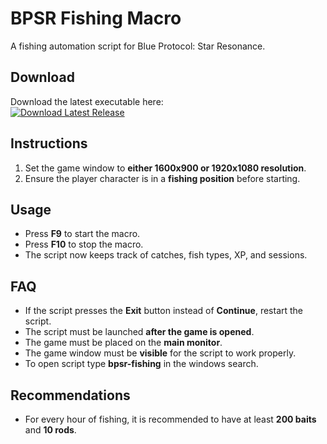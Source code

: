 # BPSR Fishing Macro

A fishing automation script for Blue Protocol: Star Resonance.

## Download

Download the latest executable here:  
[![Download Latest Release](https://img.shields.io/badge/Download-Latest%20Release-blue?style=for-the-badge)](https://github.com/rdsp04/bpsr-fishing/releases/latest)

## Instructions

1. Set the game window to **either 1600x900 or 1920x1080 resolution**.  
2. Ensure the player character is in a **fishing position** before starting.  

## Usage

- Press **F9** to start the macro.  
- Press **F10** to stop the macro.  
- The script now keeps track of catches, fish types, XP, and sessions.

## FAQ

- If the script presses the **Exit** button instead of **Continue**, restart the script.  
- The script must be launched **after the game is opened**.  
- The game must be placed on the **main monitor**.  
- The game window must be **visible** for the script to work properly.
- To open script type **bpsr-fishing** in the windows search.

## Recommendations

- For every hour of fishing, it is recommended to have at least **200 baits** and **10 rods**.
